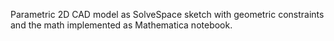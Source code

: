 Parametric 2D CAD model as SolveSpace sketch with geometric constraints
and the math implemented as Mathematica notebook.
